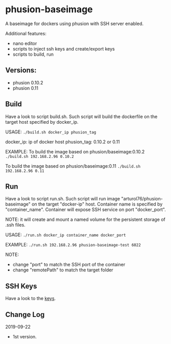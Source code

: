 # phusion-baseimage
A baseimage for dockers using phusion with SSH server enabled.

Additional features:
* nano editor
* scripts to inject ssh keys and create/export keys
* scripts to build, run

## Versions: 
* phusion 0.10.2
* phusion 0.11

## Build
Have a look to script build.sh.
Such script will build the dockerfile on the target host specified by docker_ip.

USAGE:
`./build.sh docker_ip phusion_tag`

docker_ip: ip of docker host
phusion_tag: 0.10.2 or 0.11

EXAMPLE:
To build the image based on phusion/baseimage:0.10.2
`./build.sh 192.168.2.96 0.10.2`

To build the image based on phusion/baseimage:0.11
`./build.sh 192.168.2.96 0.11`

## Run
Have a look to script run.sh.
Such script will run image "arturol76/phusion-baseimage" on the target "docker-ip" host.
Container name is specified by "container_name".
Container will expose SSH service on port "docker_port".

NOTE: it will create and mount a named volume for the persistent storage of .ssh files.

USAGE:
`./run.sh docker_ip container_name docker_port`

EXAMPLE:
`./run.sh 192.168.2.96 phusion-baseimage-test 6022`

NOTE: 
* change "port" to match the SSH port of the container
* change "remotePath" to match the target folder

## SSH Keys
Have a look to the [keys](./keys).

## Change Log
2019-09-22
- 1st version.